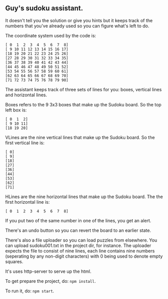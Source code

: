 ## Guy's sudoku assistant.

It doesn't tell you the solution or give you hints
but it keeps track of the numbers that you've already
used so you can figure what's left to do.

The coordinate system used by the code is:

```
[ 0  1  2  3  4  5  6  7  8]
[ 9 10 11 12 13 14 15 16 17]
[18 19 20 21 22 23 24 25 26]
[27 28 29 30 31 32 33 34 35]
[36 37 38 39 40 41 42 43 44]
[44 45 46 47 48 49 50 51 52]
[53 54 55 56 57 58 59 60 61]
[62 63 64 65 66 67 68 69 70]
[71 72 73 74 75 76 78 79 90]
```

The assistant keeps track of three sets of lines for you:
boxes, vertical lines and horizontal lines.

Boxes refers to the 9 3x3 boxes that make up the Sudoku board.
So the top left box is:

```
[ 0  1  2]
[ 9 10 11]
[18 19 20]
```

VLines are the nine vertical lines that make up the Sudoku board.
So the first vertical line is:

```
[ 0]
[ 9]
[18]
[27]
[36]
[44]
[53]
[62]
[71]
```

HLines are the nine horizontal lines that make up the Sudoku board.
The the first horizontal line is:

```
[ 0  1  2  3  4  5  6  7  8]
```

If you put two of the same number in one of the lines, you get an alert.

There's an undo button so you can revert the board to an earlier state.

There's also a file uploader so you can load puzzles from elsewhere.
You can upload sudoku001.txt in the project dir, for instance.
The uploader expects the file to consist of nine lines, each line contains
nine numbers (seperating by any non-digit characters)
with 0 being used to denote empty squares.

It's uses http-server to serve up the html.

To get prepare the project, do: ```npm install```.

To run it, do: ```npm start```.
